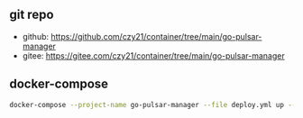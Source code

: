 ## git repo
  - github: https://github.com/czy21/container/tree/main/go-pulsar-manager
  - gitee: https://gitee.com/czy21/container/tree/main/go-pulsar-manager
## docker-compose
```bash
docker-compose --project-name go-pulsar-manager --file deploy.yml up --detach --remove-orphans
```
